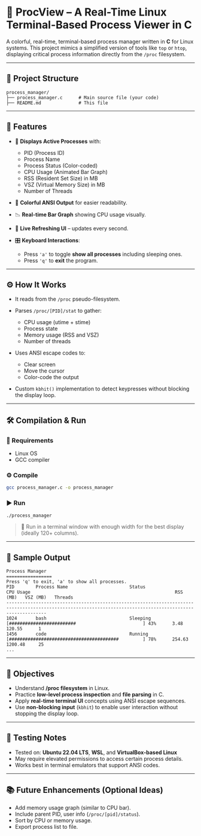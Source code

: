 # 🧠  ProcView – A Real-Time Linux Terminal-Based Process Viewer in C

A colorful, real-time, terminal-based process manager written in **C** for Linux systems. This project mimics a simplified version of tools like `top` or `htop`, displaying critical process information directly from the `/proc` filesystem.

---

## 📁 Project Structure

```
process_manager/
├── process_manager.c      # Main source file (your code)
├── README.md              # This file
```

---

## 🚀 Features

* 🧵 **Displays Active Processes** with:

  * PID (Process ID)
  * Process Name
  * Process Status (Color-coded)
  * CPU Usage (Animated Bar Graph)
  * RSS (Resident Set Size) in MB
  * VSZ (Virtual Memory Size) in MB
  * Number of Threads

* 🎨 **Colorful ANSI Output** for easier readability.

* 📉 **Real-time Bar Graph** showing CPU usage visually.

* 🔄 **Live Refreshing UI** – updates every second.

* 🎛️ **Keyboard Interactions**:

  * Press `'a'` to toggle **show all processes** including sleeping ones.
  * Press `'q'` to **exit** the program.

---

## ⚙️ How It Works

* It reads from the `/proc` pseudo-filesystem.
* Parses `/proc/[PID]/stat` to gather:

  * CPU usage (utime + stime)
  * Process state
  * Memory usage (RSS and VSZ)
  * Number of threads
* Uses ANSI escape codes to:

  * Clear screen
  * Move the cursor
  * Color-code the output
* Custom `kbhit()` implementation to detect keypresses without blocking the display loop.

---

## 🛠️ Compilation & Run

### 🔧 Requirements

* Linux OS
* GCC compiler

### ⚙️ Compile

```bash
gcc process_manager.c -o process_manager
```

### ▶️ Run

```bash
./process_manager
```

> 📝 Run in a terminal window with enough width for the best display (ideally 120+ columns).

---

## 📸 Sample Output

```
Process Manager
=================
Press 'q' to exit, 'a' to show all processes.
PID        Process Name                       Status                  CPU Usage                                                      RSS (MB)   VSZ (MB)   Threads
-----------------------------------------------------------------------------------------------------------------------------------------------------------
1024       bash                               Sleeping                [#########################                         ] 43%      3.48       120.55      1
1456       code                               Running                 [#########################################         ] 78%      254.63     1200.48     25
...
```

---

## 🎯 Objectives

* Understand **/proc filesystem** in Linux.
* Practice **low-level process inspection** and **file parsing** in C.
* Apply **real-time terminal UI** concepts using ANSI escape sequences.
* Use **non-blocking input** (`kbhit`) to enable user interaction without stopping the display loop.

---

## 🧪 Testing Notes

* Tested on: **Ubuntu 22.04 LTS**, **WSL**, and **VirtualBox-based Linux**
* May require elevated permissions to access certain process details.
* Works best in terminal emulators that support ANSI codes.

---

## 📚 Future Enhancements (Optional Ideas)

* Add memory usage graph (similar to CPU bar).
* Include parent PID, user info (`/proc/[pid]/status`).
* Sort by CPU or memory usage.
* Export process list to file.
